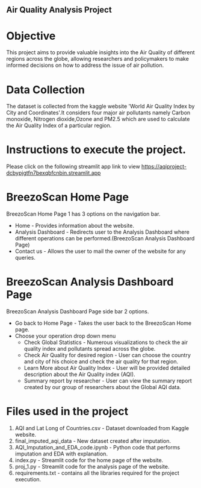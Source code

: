 ## Air Quality Analysis Project

# Objective
This project aims to provide valuable insights into the Air Quality of different regions across the globe, allowing researchers and policymakers to make informed decisions on how to address the issue of air pollution.

# Data Collection
The dataset is collected from the kaggle website 'World Air Quality Index by City and Coordinates'.It considers four major air pollutants namely Carbon monoxide, Nitrogen dioxide,Ozone and PM2.5 which are used to calculate the Air Quality Index of a particular region.

# Instructions to execute the project.
Please click on the following streamlit app link to view 
https://aqiproject-dcbypjgtfn7bexqbfcnbin.streamlit.app
# BreezoScan Home Page
BreezoScan Home Page 1 has 3 options on the navigation bar.
- Home - Provides information about the website.
- Analysis Dashboard - Redirects user to the Analysis Dashboard where different operations can be performed.(BreezoScan Analysis Dashboard Page)
- Contact us - Allows the user to mail the owner of the website for any queries.
# BreezoScan Analysis Dashboard Page
BreezoScan Analysis Dashboard Page side bar 2 options.
- Go back to Home Page - Takes the user back to the BreezoScan Home page.
- Choose your operation drop down menu
  - Check Global Statistics - Numerous visualizations to check the air quality index and pollutants spread across the globe.
  - Check Air Quality for desired region - User can choose the country and city of his choice and check the air quality for that region.
  - Learn More about Air Quality Index - User will be provided detailed description about the Air Quality index (AQI).
  - Summary report by researcher - User can view the summary report created by our group of researchers about the Global AQI data.

# Files used in the project
1. AQI and Lat Long of Countries.csv - Dataset downloaded from Kaggle website.
2. final_imputed_aqi_data - New dataset created after imputation.
3. AQI_Imputation_and_EDA_code.ipynb - Python code that performs imputation and EDA with explanation.
4. index.py - Streamlit code for the home page of the website.
5. proj_1.py - Streamlit code for the analysis page of the website.
6. requirements.txt - contains all the libraries required for the project execution.


